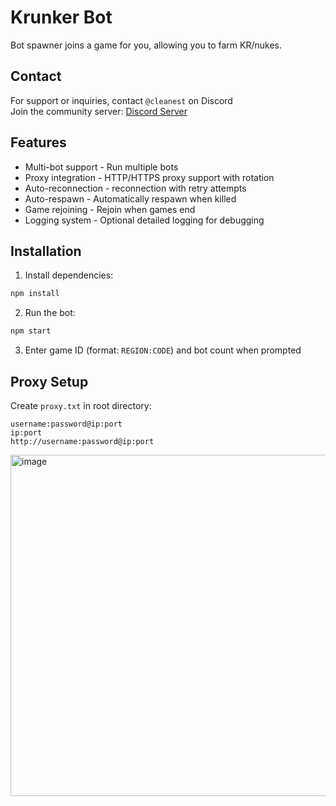 # Krunker Bot

Bot spawner joins a game for you, allowing you to farm KR/nukes.

## Contact

For support or inquiries, contact `@cleanest` on Discord  
Join the community server: [Discord Server](https://discord.gg/QgqKpKVG5t)

## Features

- Multi-bot support - Run multiple bots
- Proxy integration - HTTP/HTTPS proxy support with rotation
- Auto-reconnection - reconnection with retry attempts
- Auto-respawn - Automatically respawn when killed
- Game rejoining - Rejoin when games end
- Logging system - Optional detailed logging for debugging

## Installation

1. Install dependencies:
```bash
npm install
```

2. Run the bot:
```bash
npm start
```

3. Enter game ID (format: `REGION:CODE`) and bot count when prompted

## Proxy Setup

Create `proxy.txt` in root directory:
```
username:password@ip:port
ip:port
http://username:password@ip:port
```

<img width="1490" height="546" alt="image" src="https://github.com/user-attachments/assets/f43b523b-ab26-4c9b-b503-62a66f9b7277" />
